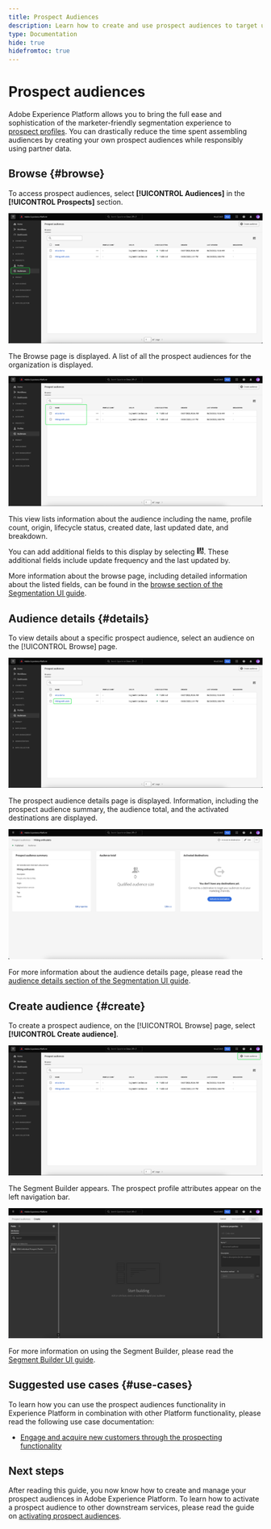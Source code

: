 ```yaml
---
title: Prospect Audiences
description: Learn how to create and use prospect audiences to target unknown customers using third-party information. 
type: Documentation
hide: true
hidefromtoc: true
---
```


# Prospect audiences

Adobe Experience Platform allows you to bring the full ease and sophistication of the marketer-friendly segmentation experience to [prospect profiles](../../profile/ui/prospect-profile.md). You can drastically reduce the time spent assembling audiences by creating your own prospect audiences while responsibly using partner data.

## Browse {#browse}

To access prospect audiences, select **[!UICONTROL Audiences]** in the **[!UICONTROL Prospects]** section.

![The [!UICONTROL Audiences] button is highlighted within the [!UICONTROL Prospects] section.](../images/ui/prospect-audience/prospect-audiences.png)

The Browse page is displayed. A list of all the prospect audiences for the organization is displayed.

![The prospect audiences belonging to the organization are highlighted.](../images/ui/prospect-audience/browse-audiences.png)

This view lists information about the audience including the name, profile count, origin, lifecycle status, created date, last updated date, and breakdown.

You can add additional fields to this display by selecting ![the filter attribute icon](../images/ui/prospect-audience/filter-attribute.png). These additional fields include update frequency and the last updated by.

More information about the browse page, including detailed information about the listed fields, can be found in the [browse section of the Segmentation UI guide](./overview.md#browse).

## Audience details {#details}

To view details about a specific prospect audience, select an audience on the [!UICONTROL Browse] page.

![A specific prospect audience is highlighted.](../images/ui/prospect-audience/select-specific-audience.png)

The prospect audience details page is displayed. Information, including the prospect audience summary, the audience total, and the activated destinations are displayed.

![The prospect audience details page is displayed.](../images/ui/prospect-audience/audience-details.png)

For more information about the audience details page, please read the [audience details section of the Segmentation UI guide](./overview.md).

## Create audience {#create}

To create a prospect audience, on the [!UICONTROL Browse] page, select **[!UICONTROL Create audience]**.

![The [!UICONTROL Create audience] button is highlighted on the prospect audience browse page.](../images/ui/prospect-audience/select-create-audience.png)

The Segment Builder appears. The prospect profile attributes appear on the left navigation bar. 

![The Segment Builder is displayed. Note that the only available attributes are for the Prospect Profile class.](../images/ui/prospect-audience/segment-builder.png)

For more information on using the Segment Builder, please read the [Segment Builder UI guide](./segment-builder.md).

## Suggested use cases {#use-cases}

To learn how you can use the prospect audiences functionality in Experience Platform in combination with other Platform functionality, please read the following use case documentation:

- [Engage and acquire new customers through the prospecting functionality](../../rtcdp/partner-data/prospecting.md)

## Next steps

After reading this guide, you now know how to create and manage your prospect audiences in Adobe Experience Platform. To learn how to activate a prospect audience to other downstream services, please read the guide on [activating prospect audiences](../../destinations/ui/activate-prospect-audiences.md).
